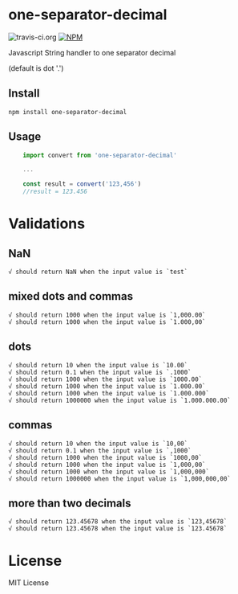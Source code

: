 # one-separator-decimal
![travis-ci.org](https://api.travis-ci.org/tiago-marques/one-separator-decimal.svg?branch=master)
[![NPM](https://nodei.co/npm/one-separator-decimal.png)](https://nodei.co/npm/one-separator-decimal/)

Javascript String handler to one separator decimal

(default is dot '.')


## Install
    npm install one-separator-decimal

## Usage
```javascript
    import convert from 'one-separator-decimal'

    ...

    const result = convert('123,456')
    //result = 123.456
```

# Validations

## NaN
    √ should return NaN when the input value is `test`
## mixed dots and commas
    √ should return 1000 when the input value is `1,000.00`
    √ should return 1000 when the input value is `1.000,00`
## dots
    √ should return 10 when the input value is `10.00`
    √ should return 0.1 when the input value is `.1000`
    √ should return 1000 when the input value is `1000.00`
    √ should return 1000 when the input value is `1.000.00`
    √ should return 1000 when the input value is `1.000.000`
    √ should return 1000000 when the input value is `1.000.000.00`
## commas
    √ should return 10 when the input value is `10,00`
    √ should return 0.1 when the input value is `,1000`
    √ should return 1000 when the input value is `1000,00`
    √ should return 1000 when the input value is `1,000,00`
    √ should return 1000 when the input value is `1,000,000`
    √ should return 1000000 when the input value is `1,000,000,00`
## more than two decimals
    √ should return 123.45678 when the input value is `123,45678`
    √ should return 123.45678 when the input value is `123.45678`

# License
MIT License
